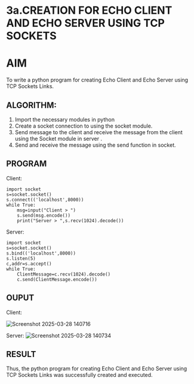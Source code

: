 # 3a.CREATION FOR ECHO CLIENT AND ECHO SERVER USING TCP SOCKETS
# AIM
To write a python program for creating Echo Client and Echo Server using TCP
Sockets Links.
## ALGORITHM:
1. Import the necessary modules in python
2. Create a socket connection to using the socket module.
3. Send message to the client and receive the message from the client using the Socket module in
 server .
4. Send and receive the message using the send function in socket.
## PROGRAM
Client:
```
import socket 
s=socket.socket() 
s.connect(('localhost',8000)) 
while True: 
    msg=input("Client > ") 
    s.send(msg.encode()) 
    print("Server > ",s.recv(1024).decode()) 
```

Server:
```
import socket 
s=socket.socket() 
s.bind(('localhost',8000)) 
s.listen(5) 
c,addr=s.accept() 
while True: 
    ClientMessage=c.recv(1024).decode() 
    c.send(ClientMessage.encode())
```
## OUPUT
Client:

![Screenshot 2025-03-28 140716](https://github.com/user-attachments/assets/d506c8eb-ad6b-4286-b270-de4872ae707d)



Server:
![Screenshot 2025-03-28 140734](https://github.com/user-attachments/assets/fa8520ea-2c93-4114-a859-b8eb74e779dc)

## RESULT
Thus, the python program for creating Echo Client and Echo Server using TCP Sockets Links 
was successfully created and executed.
